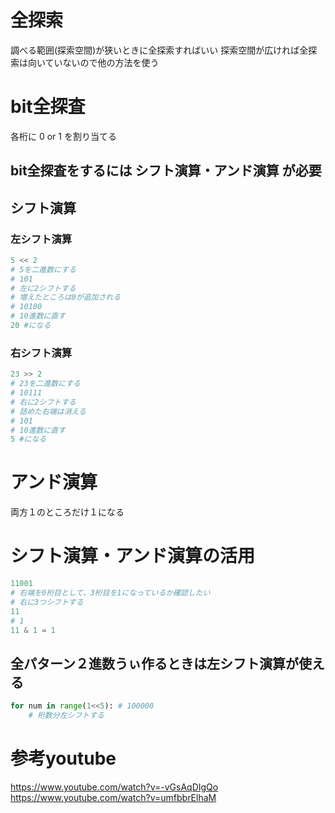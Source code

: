 # 全探索

調べる範囲(探索空間)が狭いときに全探索すればいい
探索空間が広ければ全探索は向いていないので他の方法を使う

# bit全探査

各桁に 0 or 1 を割り当てる

## bit全探査をするには シフト演算・アンド演算 が必要

## シフト演算
### 左シフト演算
```py
5 << 2
# 5を二進数にする
# 101
# 左に2シフトする
# 増えたところは0が追加される
# 10100
# 10進数に直す
20 #になる
```

### 右シフト演算
```py
23 >> 2
# 23を二進数にする
# 10111
# 右に2シフトする
# 詰めた右端は消える
# 101
# 10進数に直す
5 #になる
```

# アンド演算
両方１のところだけ１になる

# シフト演算・アンド演算の活用

```py
11001
# 右端を0桁目として、3桁目を1になっているか確認したい
# 右に3つシフトする
11
# 1
11 & 1 = 1
```

## 全パターン２進数うぃ作るときは左シフト演算が使える
```py
for num in range(1<<5): # 100000
    # 桁数分左シフトする
```


# 参考youtube
https://www.youtube.com/watch?v=-vGsAqDIgQo
https://www.youtube.com/watch?v=umfbbrElhaM